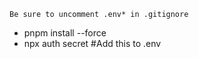 ```
Be sure to uncomment .env* in .gitignore
```

- pnpm install --force
- npx auth secret #Add this to .env
